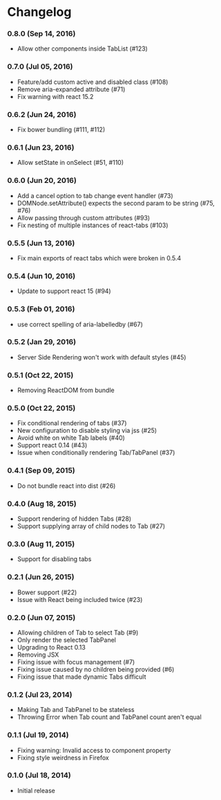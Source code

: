 # Changelog

### 0.8.0 (Sep 14, 2016)

- Allow other components inside TabList (#123)

### 0.7.0 (Jul 05, 2016)

- Feature/add custom active and disabled class (#108)
- Remove aria-expanded attribute (#71)
- Fix warning with react 15.2

### 0.6.2 (Jun 24, 2016)

- Fix bower bundling (#111, #112)

### 0.6.1 (Jun 23, 2016)

- Allow setState in onSelect (#51, #110)

### 0.6.0 (Jun 20, 2016)

- Add a cancel option to tab change event handler (#73)
- DOMNode.setAttribute() expects the second param to be string (#75, #76)
- Allow passing through custom attributes (#93)
- Fix nesting of multiple instances of react-tabs (#103)

### 0.5.5 (Jun 13, 2016)

- Fix main exports of react tabs which were broken in 0.5.4

### 0.5.4 (Jun 10, 2016)

- Update to support react 15 (#94)

### 0.5.3 (Feb 01, 2016)

- use correct spelling of aria-labelledby (#67)

### 0.5.2 (Jan 29, 2016)

- Server Side Rendering won't work with default styles (#45)

### 0.5.1 (Oct 22, 2015)

- Removing ReactDOM from bundle

### 0.5.0 (Oct 22, 2015)

- Fix conditional rendering of tabs (#37)
- New configuration to disable styling via jss (#25)
- Avoid white on white Tab labels (#40)
- Support react 0.14 (#43)
- Issue when conditionally rendering Tab/TabPanel (#37)

### 0.4.1 (Sep 09, 2015)

- Do not bundle react into dist (#26)

### 0.4.0 (Aug 18, 2015)

- Support rendering of hidden Tabs (#28)
- Support supplying array of child nodes to Tab (#27)

### 0.3.0 (Aug 11, 2015)

- Support for disabling tabs

### 0.2.1 (Jun 26, 2015)

- Bower support (#22)
- Issue with React being included twice (#23)

### 0.2.0 (Jun 07, 2015)

- Allowing children of Tab to select Tab (#9)
- Only render the selected TabPanel
- Upgrading to React 0.13
- Removing JSX
- Fixing issue with focus management (#7)
- Fixing issue caused by no children being provided (#6)
- Fixing issue that made dynamic Tabs difficult

### 0.1.2 (Jul 23, 2014)

- Making Tab and TabPanel to be stateless
- Throwing Error when Tab count and TabPanel count aren't equal

### 0.1.1 (Jul 19, 2014)

- Fixing warning: Invalid access to component property
- Fixing style weirdness in Firefox

### 0.1.0 (Jul 18, 2014)

- Initial release
